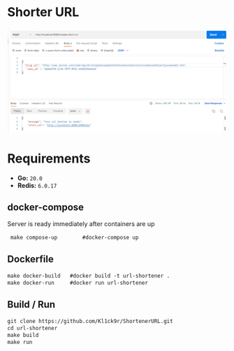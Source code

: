 # Shorter URL 

![image](https://github.com/Kl1ck9r/ShortenerURL/blob/main/screenshots/url-shorter.png)

# Requirements
* **Go:** `20.0`
* **Redis:** `6.0.17`


## docker-compose
Server is ready immediately after containers are up
```shell
 make compose-up        #docker-compose up
```

## Dockerfile 
```shell
make docker-build   #docker build -t url-shortener .
make docker-run     #docker run url-shortener
```

## Build / Run

```shell
git clone https://github.com/Kl1ck9r/ShortenerURL.git
cd url-shortener
make build
make run 
```
